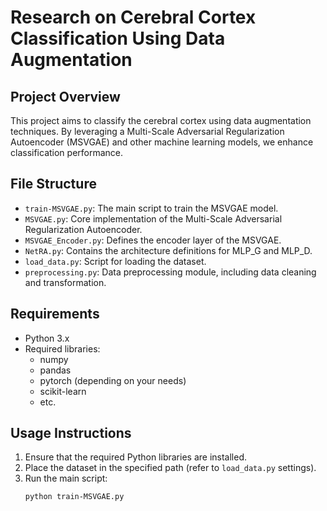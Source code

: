 # Research on Cerebral Cortex Classification Using Data Augmentation

## Project Overview
This project aims to classify the cerebral cortex using data augmentation techniques. By leveraging a Multi-Scale Adversarial Regularization Autoencoder (MSVGAE) and other machine learning models, we enhance classification performance.

## File Structure
- `train-MSVGAE.py`: The main script to train the MSVGAE model.
- `MSVGAE.py`: Core implementation of the Multi-Scale Adversarial Regularization Autoencoder.
- `MSVGAE_Encoder.py`: Defines the encoder layer of the MSVGAE.
- `NetRA.py`: Contains the architecture definitions for MLP_G and MLP_D.
- `load_data.py`: Script for loading the dataset.
- `preprocessing.py`: Data preprocessing module, including data cleaning and transformation.

## Requirements
- Python 3.x
- Required libraries:
  - numpy
  - pandas
  - pytorch (depending on your needs)
  - scikit-learn
  - etc.

## Usage Instructions
1. Ensure that the required Python libraries are installed.
2. Place the dataset in the specified path (refer to `load_data.py` settings).
3. Run the main script:
   ```bash
   python train-MSVGAE.py

